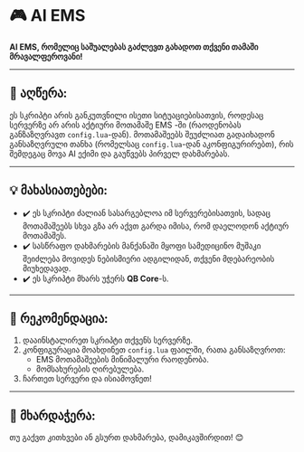 # 🎮 AI EMS

**AI EMS, რომელიც საშუალებას გაძლევთ გახადოთ თქვენი თამაში მრავალფეროვანი!**

---

## 🔬 აღწერა:

ეს სკრიპტი არის განკუთვნილი ისეთი სიტუაციებისათვის, როდესაც სერვერზე არ არის აქტიური მოთამაშე EMS -ში (რაოდენობას განზაზღვრავთ `config.lua`-დან). მოთამაშეებს შეუძლიათ გადაიხადონ განსაზღვრული თანხა (რომელსაც `config.lua`-დან აკონფიგურირებთ), რის შემდეგაც მოვა AI ექიმი და გაუწვებს პირველ დახმარებას.

---

## 💡 მახასიათებები:

- ✔️ ეს სკრიპტი ძალიან სასარგებლოა იმ სერვერებისათვის, სადაც მოთამაშეებს სხვა გზა არ აქვთ გარდა იმისა, რომ დაელოდონ აქტიურ მოთამაშეს.
- ✔️ სასწრაფო დახმარების მანქანაში მყოფი სამედიცინო მუშაკი შეიძლება მოვიდეს ნებისმიერი ადგილიდან, თქვენი მდებარეობის მიუხედავად.
- ✔️ ეს სკრიპტი მხარს უჭერს **QB Core**-ს.

---

## 🔧 რეკომენდაცია:

1. დააინსტალირეთ სკრიპტი თქვენს სერვერზე.
2. კონფიგურაცია მოახდინეთ `config.lua` ფაილში, რათა განსაზღვროთ:
   - EMS მოთამაშეების მინიმალური რაოდენობა.
   - მომსახურების ღირებულება.
3. ჩართეთ სერვერი და ისიამოვნეთ!

---

## 📢 მხარდაჭერა:

თუ გაქვთ კითხვები ან გსურთ დახმარება, დამიკავშირდით! 😊

